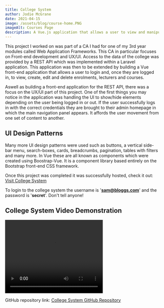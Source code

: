 ```yaml
---
title: College System
author: Jodie McGrane
date: 2021-04-15
image: /assets/blog/course-home.PNG
imageAlt: Courses Page
description: A Vue.js application that allows a user to view and manipulate data about courses, lecturers and enrolments at a college.
---
```


This project I worked on was part of a CA I had for one of my 3rd year modules called Web Application Frameworks. This CA in particular focuses on Front-end development and UX/UI. Access to the data of the college was provided by a REST API which was implemented within a Laravel application. This application was then to be extended by building a Vue front-end application that allows a user to login and, once they are logged in, to view, create, edit and delete enrolments, lecturers and courses.

Aswell as building a front-end application for the REST API, there was a focus on the UX/UI part of this project. One of the first things you may notice in the application was handling the UI to show/hide elements depending on the user being logged in or out. If the user successfully logs in with the correct credentials they are brought to their admin homepage in which the main navigation panel appears. It affords the user movement from one set of content to another.

<h2>UI Design Patterns</h2>

Many more UI design patterns were used such as buttons, a vertical side-bar menu, search-boxes, cards, breadcrumbs, pagination, tables with filters and many more. In Vue these are all known as components which were created using Boostrap-Vue. It is a component library based entirely on the Bootstrap front-end CSS framework.

Once this project was completed it was successfully hosted, check it out: <a href="https://college-vue-jodie.web.app/">Visit College System</a>

To login to the college system the username is '<b>sam@bloggs.com</b>' and the password is '<b>secret</b>'. Don't tell anyone!

<h2>College System Video Demonstration</h2>

<video width="320" height="240" controls>
  <source src="/assets/CollegeVueDemo.mp4" type="video/mp4">
  <source src="movie.ogg" type="video/ogg">
  Your browser does not support the video tag.
</video>

GitHub repository link: <a href="https://github.com/jodiemcgrane/college-vue">College System GitHub Repository</a>